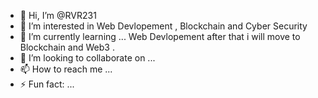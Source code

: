 - 👋 Hi, I’m @RVR231
- 👀 I’m interested in Web Devlopement , Blockchain and Cyber Security
- 🌱 I’m currently learning ... Web Devlopement after that i will move to Blockchain and Web3 .
- 💞️ I’m looking to collaborate on ...
- 📫 How to reach me ...
- ⚡ Fun fact: ...

<!---
RVR231/RVR231 is a ✨ special ✨ repository because its `README.md` (this file) appears on your GitHub profile.
You can click the Preview link to take a look at your changes.
--->
